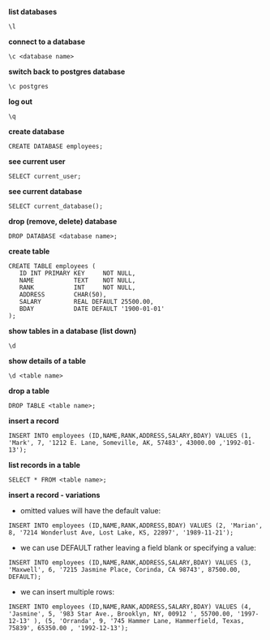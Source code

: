 **list databases**

```
\l
```
**connect to a database**

```
\c <database name>
```

**switch back to postgres database**

```
\c postgres
```

**log out**

```
\q
```

**create database**

```
CREATE DATABASE employees;
```

**see current user**

```
SELECT current_user;
```

**see current database**

```
SELECT current_database();
```

**drop (remove, delete) database**

```
DROP DATABASE <database name>;
```

**create table**

```
CREATE TABLE employees (
   ID INT PRIMARY KEY     NOT NULL,
   NAME           TEXT    NOT NULL,
   RANK           INT     NOT NULL,
   ADDRESS        CHAR(50),
   SALARY         REAL DEFAULT 25500.00,
   BDAY			  DATE DEFAULT '1900-01-01'
);
```

**show tables in a database (list down)**

```
\d
```

**show details of a table**

```
\d <table name>
```

**drop a table**

```
DROP TABLE <table name>;
```

**insert a record**

```
INSERT INTO employees (ID,NAME,RANK,ADDRESS,SALARY,BDAY) VALUES (1, 'Mark', 7, '1212 E. Lane, Someville, AK, 57483', 43000.00 ,'1992-01-13');
```

**list records in a table**

```
SELECT * FROM <table name>;
```

**insert a record - variations**

* omitted values will have the default value:

```
INSERT INTO employees (ID,NAME,RANK,ADDRESS,BDAY) VALUES (2, 'Marian', 8, '7214 Wonderlust Ave, Lost Lake, KS, 22897', '1989-11-21');
```

* we can use DEFAULT rather leaving a field blank or specifying a value:

```
INSERT INTO employees (ID,NAME,RANK,ADDRESS,SALARY,BDAY) VALUES (3, 'Maxwell', 6, '7215 Jasmine Place, Corinda, CA 98743', 87500.00, DEFAULT);
```

* we can insert multiple rows:

```
INSERT INTO employees (ID,NAME,RANK,ADDRESS,SALARY,BDAY) VALUES (4, 'Jasmine', 5, '983 Star Ave., Brooklyn, NY, 00912 ', 55700.00, '1997-12-13' ), (5, 'Orranda', 9, '745 Hammer Lane, Hammerfield, Texas, 75839', 65350.00 , '1992-12-13');
```

